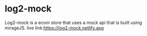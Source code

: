 # log2-mock
Log2-mock is a ecom store that uses a mock api that is built using mirageJS.
live link:https://log2-mock.netlify.app

